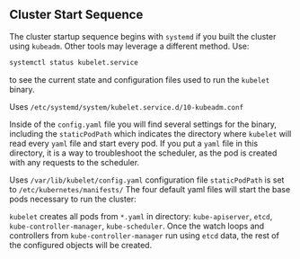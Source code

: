 ## Cluster Start Sequence

The cluster startup sequence begins with `systemd` if you built the cluster using `kubeadm`. Other tools may leverage a different method. Use:

```bash
systemctl status kubelet.service
```
to see the current state and configuration files used to run the `kubelet` binary.

Uses `/etc/systemd/system/kubelet.service.d/10-kubeadm.conf`

Inside of the `config.yaml` file you will find several settings for the binary, including the `staticPodPath` which indicates the directory where `kubelet` will read every `yaml` file and start every pod. If you put a `yaml` file in this directory, it is a way to troubleshoot the scheduler, as the pod is created with any requests to the scheduler.

Uses `/var/lib/kubelet/config.yaml` configuration file
`staticPodPath` is set to `/etc/kubernetes/manifests/`
The four default yaml files will start the base pods necessary to run the cluster:

`kubelet` creates all pods from `*.yaml` in directory: `kube-apiserver`, `etcd`, `kube-controller-manager`, `kube-scheduler`.
Once the watch loops and controllers from `kube-controller-manager` run using `etcd` data, the rest of the configured objects will be created.